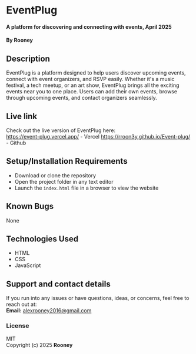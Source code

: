 # EventPlug
#### A platform for discovering and connecting with events, April 2025  
#### By **Rooney**

## Description
EventPlug is a platform designed to help users discover upcoming events, connect with event organizers, and RSVP easily. Whether it's a music festival, a tech meetup, or an art show, EventPlug brings all the exciting events near you to one place. Users can add their own events, browse through upcoming events, and contact organizers seamlessly.

## Live link
Check out the live version of EventPlug here:  
https://event-plug.vercel.app/ - Vercel
https://rroon3y.github.io/Event-plug/ - Github

## Setup/Installation Requirements
* Download or clone the repository
* Open the project folder in any text editor
* Launch the `index.html` file in a browser to view the website

## Known Bugs
None

## Technologies Used
* HTML
* CSS
* JavaScript

## Support and contact details
If you run into any issues or have questions, ideas, or concerns, feel free to reach out at:  
**Email:** alexrooney2016@gmail.com

### License
MIT  
Copyright (c) 2025 **Rooney**
